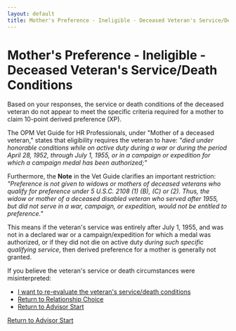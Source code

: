 ```yaml
---
layout: default
title: Mother's Preference - Ineligible - Deceased Veteran's Service/Death Conditions
---
```


# Mother's Preference - Ineligible - Deceased Veteran's Service/Death Conditions

Based on your responses, the service or death conditions of the deceased veteran do not appear to meet the specific criteria required for a mother to claim 10-point derived preference (XP).

The OPM Vet Guide for HR Professionals, under "Mother of a deceased veteran," states that eligibility requires the veteran to have:
*"died under honorable conditions while on active duty during a war or during the period April 28, 1952, through July 1, 1955, or in a campaign or expedition for which a campaign medal has been authorized;"*

Furthermore, the **Note** in the Vet Guide clarifies an important restriction:
*"Preference is not given to widows or mothers of deceased veterans who qualify for preference under 5 U.S.C. 2108 (1) (B), (C) or (2). Thus, the widow or mother of a deceased disabled veteran who served after 1955, but did not serve in a war, campaign, or expedition, would not be entitled to preference."*

This means if the veteran's service was entirely after July 1, 1955, and was not in a declared war or a campaign/expedition for which a medal was authorized, or if they did not die on active duty *during such specific qualifying service*, then derived preference for a mother is generally not granted.

If you believe the veteran's service or death circumstances were misinterpreted:
*   [I want to re-evaluate the veteran's service/death conditions](./derived_mother_deceased_vetdeathcond.md)
*   [Return to Relationship Choice](./derived_intro.md)
*   [Return to Advisor Start](./start.md)

[Return to Advisor Start](./start.md)
